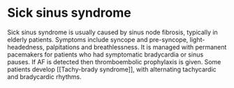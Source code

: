 # Sick sinus syndrome

Sick sinus syndrome is usually caused by sinus node fibrosis, typically in elderly patients.
Symptoms include syncope and pre-syncope, light-headedness, palpitations and breathlessness. It is managed with permanent pacemakers for patients who had symptomatic bradycardia or sinus pauses. If AF is detected then thromboembolic prophylaxis is given. Some patients develop [[Tachy-brady syndrome]], with alternating tachycardic and bradycardic rhythms.

<!-- {BearID:218D021E-A8CA-4590-9716-21676B490C82-33765-00031245FFEAD247} -->
